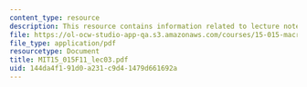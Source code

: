 ```yaml
---
content_type: resource
description: This resource contains information related to lecture notes.
file: https://ol-ocw-studio-app-qa.s3.amazonaws.com/courses/15-015-macro-and-international-economics-fall-2011/144da4f191d0a231c9d41479d661692a_MIT15_015F11_lec03.pdf
file_type: application/pdf
resourcetype: Document
title: MIT15_015F11_lec03.pdf
uid: 144da4f1-91d0-a231-c9d4-1479d661692a
---
```


